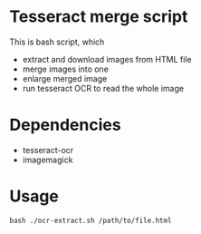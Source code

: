 Tesseract merge script
======================

This is bash script, which

- extract and download images from HTML file
- merge images into one
- enlarge merged image
- run tesseract OCR to read the whole image

Dependencies
============

- tesseract-ocr
- imagemagick

Usage
=====

`` bash
./ocr-extract.sh /path/to/file.html
``
